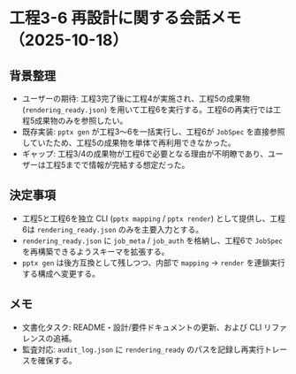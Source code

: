 # 工程3-6 再設計に関する会話メモ（2025-10-18）

## 背景整理
- ユーザーの期待: 工程3完了後に工程4が実施され、工程5の成果物 (`rendering_ready.json`) を用いて工程6を実行する。工程6の再実行では工程5成果物のみを参照したい。
- 既存実装: `pptx gen` が工程3〜6を一括実行し、工程6が `JobSpec` を直接参照していたため、工程5の成果物を単体で再利用できなかった。
- ギャップ: 工程3/4の成果物が工程6で必要となる理由が不明瞭であり、ユーザーは工程5までで情報が完結する想定だった。

## 決定事項
- 工程5と工程6を独立 CLI (`pptx mapping` / `pptx render`) として提供し、工程6は `rendering_ready.json` のみを主要入力とする。
- `rendering_ready.json` に `job_meta` / `job_auth` を格納し、工程6で `JobSpec` を再構築できるようスキーマを拡張する。
- `pptx gen` は後方互換として残しつつ、内部で `mapping` → `render` を連鎖実行する構成へ変更する。

## メモ
- 文書化タスク: README・設計/要件ドキュメントの更新、および CLI リファレンスの追補。
- 監査対応: `audit_log.json` に `rendering_ready` のパスを記録し再実行トレースを確保する。
